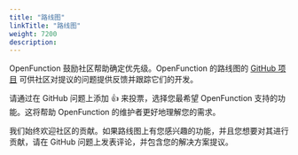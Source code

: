 ```yaml
---
title: "路线图"
linkTitle: "路线图"
weight: 7200
description:
---
```


OpenFunction 鼓励社区帮助确定优先级。OpenFunction 的路线图的 [GitHub 项目](https://github.com/orgs/OpenFunction/projects/3/views/1?layout=board) 可供社区对提议的问题提供反馈并跟踪它们的开发。

请通过在 GitHub 问题上添加 👍 来投票，选择您最希望 OpenFunction 支持的功能。这将帮助 OpenFunction 的维护者更好地理解您的需求。

我们始终欢迎社区的贡献。如果路线图上有您感兴趣的功能，并且您想要对其进行贡献，请在 GitHub 问题上发表评论，并包含您的解决方案提议。